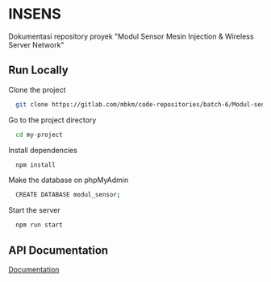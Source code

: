 
# INSENS

Dokumentasi repository proyek "Modul Sensor Mesin Injection &
Wireless Server Network"




## Run Locally

Clone the project

```bash
  git clone https://gitlab.com/mbkm/code-repositories/batch-6/Modul-sensor-Injection/backend-dashboard-insens.git
```

Go to the project directory

```bash
  cd my-project
```

Install dependencies

```bash
  npm install
```

Make the database on phpMyAdmin

```bash
  CREATE DATABASE modul_sensor;
```

Start the server

```bash
  npm run start
```


## API Documentation

[Documentation](https://documenter.getpostman.com/view/31882453/2sA35D5Nwe)

